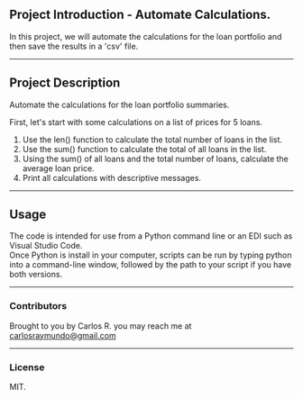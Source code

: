 ## Project Introduction - Automate Calculations.
In this project, we will automate the calculations for the loan portfolio and then save the results in a 'csv' file.

---
## Project Description

Automate the calculations for the loan portfolio summaries.

First, let's start with some calculations on a list of prices for 5 loans. 
1. Use the len() function to calculate the total number of loans in the list. 
2. Use the sum() function to calculate the total of all loans in the list. 
3. Using the sum() of all loans and the total number of loans, calculate the average loan price. 
4. Print all calculations with descriptive messages. 

---
## Usage

The code is intended for use from a Python command line or an EDI such as Visual Studio Code.  
Once Python is install in your computer, scripts can be run by typing python into a command-line window, followed by the path to your script if you have both versions.

---
### Contributors
Brought to you by Carlos R. you may reach me at carlosraymundo@gmail.com

---
### License
MIT.
